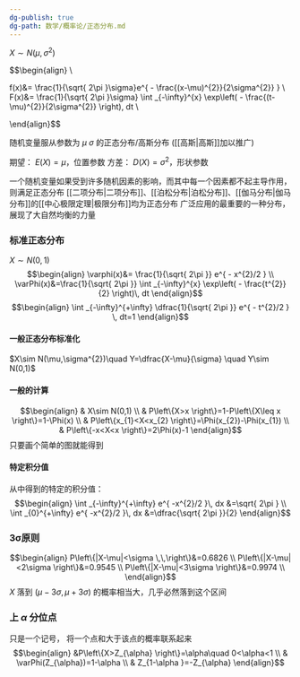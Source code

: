 ```yaml
---
dg-publish: true
dg-path: 数学/概率论/正态分布.md
---
```

$X\sim N(\mu ,\sigma^{2})$

$$\begin{align} \\

f(x)&= \frac{1}{\sqrt{ 2\pi }\sigma}e^{ - \frac{(x-\mu)^{2}}{2\sigma^{2}} } \\
F(x)&= \frac{1}{\sqrt{ 2\pi }\sigma} \int _{-\infty}^{x} \exp\left( - \frac{(t-\mu)^{2}}{2\sigma^{2}} \right)\, dt  \\

\end{align}$$

随机变量服从参数为 $\mu$ $\sigma$ 的正态分布/高斯分布  ([[高斯\|高斯]]加以推广)

期望： $E(X)=\mu$，位置参数
方差： $D(X)=\sigma^{2}$，形状参数

一个随机变量如果受到许多随机因素的影响，而其中每一个因素都不起主导作用，则满足正态分布
[[二项分布\|二项分布]]、[[泊松分布\|泊松分布]]、[[伽马分布\|伽马分布]]的[[中心极限定理\|极限分布]]均为正态分布
广泛应用的最重要的一种分布，展现了大自然均衡的力量

### 标准正态分布
$X\sim N(0,1)$
$$\begin{align}
\varphi(x)&= \frac{1}{\sqrt{ 2\pi }} e^{ - x^{2}/2 } \\
\varPhi(x)&=\frac{1}{\sqrt{ 2\pi }} \int _{-\infty}^{x} \exp\left( - \frac{t^{2}}{2} \right)\, dt 
\end{align}$$
$$\begin{align}
\int _{-\infty}^{+\infty} \dfrac{1}{\sqrt{ 2\pi }} e^{ - t^{2}/2 } \, dt=1
\end{align}$$
#### 一般正态分布标准化
$X\sim N(\mu,\sigma^{2})\quad Y=\dfrac{X-\mu}{\sigma}  \quad Y\sim N(0,1)$

#### 一般的计算

$$\begin{align} 
 & X\sim N(0,1) \\
 & P\left\{X>x \right\}=1-P\left\{X\leq x \right\}=1-\Phi(x) \\
 & P\left\{x_{1}<X<x_{2} \right\}=\Phi(x_{2})-\Phi(x_{1}) \\
& P\left\{-x<X<x \right\}=2\Phi(x)-1
\end{align}$$
只要画个简单的图就能得到

#### 特定积分值
从中得到的特定的积分值：
$$\begin{align}
\int _{-\infty}^{+\infty} e^{ -x^{2}/2 }\, dx &=\sqrt{ 2\pi } \\
\int _{0}^{+\infty} e^{ -x^{2}/2 }\, dx &=\dfrac{\sqrt{ 2\pi }}{2}
\end{align}$$

### 3σ原则
$$\begin{align}
P\left\{|X-\mu|<\sigma \,\,\right\}&=0.6826 \\
P\left\{|X-\mu|<2\sigma \right\}&=0.9545  \\
P\left\{|X-\mu|<3\sigma \right\}&=0.9974 \\
\end{align}$$
$X$ 落到 $(\mu-3\sigma,\mu+3\sigma)$ 的概率相当大，几乎必然落到这个区间

### 上 $\alpha$ 分位点
只是一个记号，
将一个点和大于该点的概率联系起来
$$\begin{align}
&P\left\{X>Z_{\alpha} \right\}=\alpha\quad 0<\alpha<1 \\
 & \varPhi(Z_{\alpha})=1-\alpha \\
& Z_{1-\alpha }=-Z_{\alpha}
\end{align}$$





